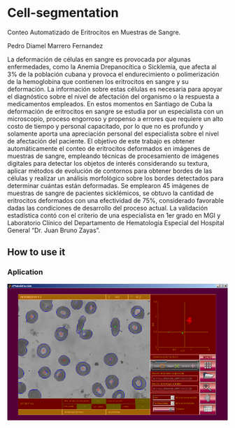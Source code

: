 # Cell-segmentation #

Conteo Automatizado de Eritrocitos en Muestras de Sangre.

Pedro Diamel Marrero Fernandez

La deformación de células en sangre es provocada por algunas enfermedades, como la Anemia Drepanocítica o Sicklemia, que afecta al 3% de la población cubana y provoca el endurecimiento o polimerización de la hemoglobina que contienen los eritrocitos en sangre y su deformación.
La información sobre estas células es necesaria para apoyar el diagnóstico sobre el nivel de afectación del organismo o la respuesta a medicamentos empleados. En estos momentos en Santiago de Cuba la deformación de eritrocitos en sangre se estudia por un especialista con un microscopio, proceso engorroso y propenso a errores que requiere un alto costo de tiempo y personal capacitado, por lo que no es profundo y solamente aporta una apreciación personal del especialista sobre el nivel de afectación del paciente. El objetivo de este trabajo es obtener automáticamente el conteo de eritrocitos deformados en imágenes de muestras de sangre, empleando técnicas de procesamiento de imágenes digitales para detectar los objetos de interés considerando su textura, aplicar métodos de evolución de contornos para obtener bordes de las células y realizar un análisis morfológico sobre los bordes detectados para determinar cuántas están deformadas. 
Se emplearon 45 imágenes de muestras de sangre de pacientes sicklémicos, se obtuvo la cantidad de eritrocitos deformados con una efectividad de 75%, considerado favorable dadas las condiciones de desarrollo del proceso actual. La validación estadística contó con el criterio de una especialista en 1er grado en MGI y Laboratorio Clínico del Departamento de  Hematología Especial del Hospital General “Dr. Juan Bruno Zayas”.



How to use it
-------------

### Aplication


![App](rec/classification.bmp)





